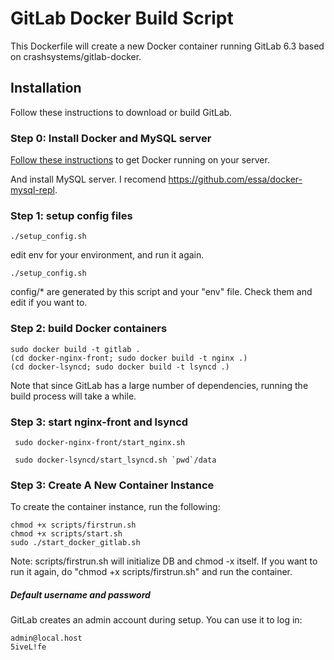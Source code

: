 # GitLab Docker Build Script

This Dockerfile will create a new Docker container running GitLab 6.3 based on crashsystems/gitlab-docker.

## Installation

Follow these instructions to download or build GitLab.

### Step 0: Install Docker and MySQL server

[Follow these instructions](http://www.docker.io/gettingstarted/#h_installation) to get Docker running on your server.

And install MySQL server. I recomend https://github.com/essa/docker-mysql-repl.

### Step 1: setup config files

    ./setup_config.sh

edit env for your environment, and run it again.

    ./setup_config.sh

config/* are generated by this script and your "env" file. Check them and edit if you want to.

### Step 2: build Docker containers

    sudo docker build -t gitlab .
    (cd docker-nginx-front; sudo docker build -t nginx .)
    (cd docker-lsyncd; sudo docker build -t lsyncd .)

Note that since GitLab has a large number of dependencies, running the build process will take a while.

### Step 3: start nginx-front and lsyncd

     sudo docker-nginx-front/start_nginx.sh

     sudo docker-lsyncd/start_lsyncd.sh `pwd`/data

### Step 3: Create A New Container Instance

To create the container instance, run the following:

    chmod +x scripts/firstrun.sh
    chmod +x scripts/start.sh
    sudo ./start_docker_gitlab.sh

Note: scripts/firstrun.sh will initialize DB and chmod -x itself. If you want to run it again, do "chmod +x scripts/firstrun.sh" and run the container.

##### Default username and password
GitLab creates an admin account during setup. You can use it to log in:

    admin@local.host
    5iveL!fe

